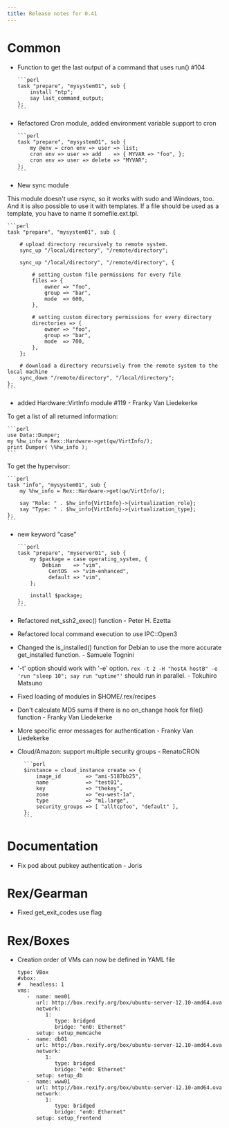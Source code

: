 ```yaml
---
title: Release notes for 0.41
---
```


# Common

-   Function to get the last output of a command that uses run() \#104

        ```perl
        task "prepare", "mysystem01", sub {
            install "ntp";
            say last_command_output;
        };
        ```

-   Refactored Cron module, added environment variable support to cron

        ```perl
        task "prepare", "mysystem01", sub {
            my @env = cron env => user => list;
            cron env => user => add    => { MYVAR => "foo", };
            cron env => user => delete => "MYVAR";
        };
        ```

-   New sync module

This module doesn't use rsync, so it works with sudo and Windows, too. And it is also possible to use it with templates. If a file should be used as a template, you have to name it somefile.ext.tpl.

    ```perl
    task "prepare", "mysystem01", sub {
    
        # upload directory recursively to remote system.
        sync_up "/local/directory", "/remote/directory";
    
        sync_up "/local/directory", "/remote/directory", {
    
            # setting custom file permissions for every file
            files => {
                owner => "foo",
                group => "bar",
                mode  => 600,
            },
    
            # setting custom directory permissions for every directory
            directories => {
                owner => "foo",
                group => "bar",
                mode  => 700,
            },
        };
    
        # download a directory recursively from the remote system to the local machine
        sync_down "/remote/directory", "/local/directory";
    };
    ```

-   added Hardware::VirtInfo module \#119 - Franky Van Liedekerke

To get a list of all returned information:

    ```perl
    use Data::Dumper;
    my %hw_info = Rex::Hardware->get(qw/VirtInfo/);
    print Dumper( \%hw_info );
    ```

To get the hypervisor:

    ```perl
    task "info", "mysystem01", sub {
        my %hw_info = Rex::Hardware->get(qw/VirtInfo/);
    
        say "Role: " . $hw_info{VirtInfo}->{virtualization_role};
        say "Type: " . $hw_info{VirtInfo}->{virtualization_type};
    };
    ```

-   new keyword "case"

        ```perl
        task "prepare", "myserver01", sub {
            my $package = case operating_system, {
                Debian    => "vim",
                  CentOS  => "vim-enhanced",
                  default => "vim",
            };
        
            install $package;
        };
        ```

-   Refactored net\_ssh2\_exec() function - Peter H. Ezetta

-   Refactored local command execution to use IPC::Open3

-   Changed the is\_installed() function for Debian to use the more accurate get\_installed function. - Samuele Tognini

-   '-t' option should work with '-e' option. `rex -t 2 -H "hostA hostB" -e 'run "sleep 10"; say run "uptime"'` should run in parallel. - Tokuhiro Matsuno

-   Fixed loading of modules in $HOME/.rex/recipes

-   Don't calculate MD5 sums if there is no on\_change hook for file() function - Franky Van Liedekerke

-   More specific error messages for authentication - Franky Van Liedekerke

-   Cloud/Amazon: support multiple security groups - RenatoCRON

          ```perl
          $instance = cloud_instance create => {
              image_id        => "ami-5187bb25",
              name            => "test01",
              key             => "thekey",
              zone            => "eu-west-1a",
              type            => "m1.large",
              security_groups => [ "alltcpfoo", "default" ],
          };
          ```

# Documentation

-   Fix pod about pubkey authentication - Joris

# Rex/Gearman

-   Fixed get\_exit\_codes use flag

# Rex/Boxes

-   Creation order of VMs can now be defined in YAML file

        type: VBox
        #vbox:
        #   headless: 1
        vms:
           -  name: mem01
              url: http://box.rexify.org/box/ubuntu-server-12.10-amd64.ova
              network:
                 1:
                    type: bridged
                    bridge: "en0: Ethernet"
              setup: setup_memcache
           -  name: db01
              url: http://box.rexify.org/box/ubuntu-server-12.10-amd64.ova
              network:
                 1:
                    type: bridged
                    bridge: "en0: Ethernet"
              setup: setup_db
           -  name: www01
              url: http://box.rexify.org/box/ubuntu-server-12.10-amd64.ova
              network:
                 1:
                    type: bridged
                    bridge: "en0: Ethernet"
              setup: setup_frontend
